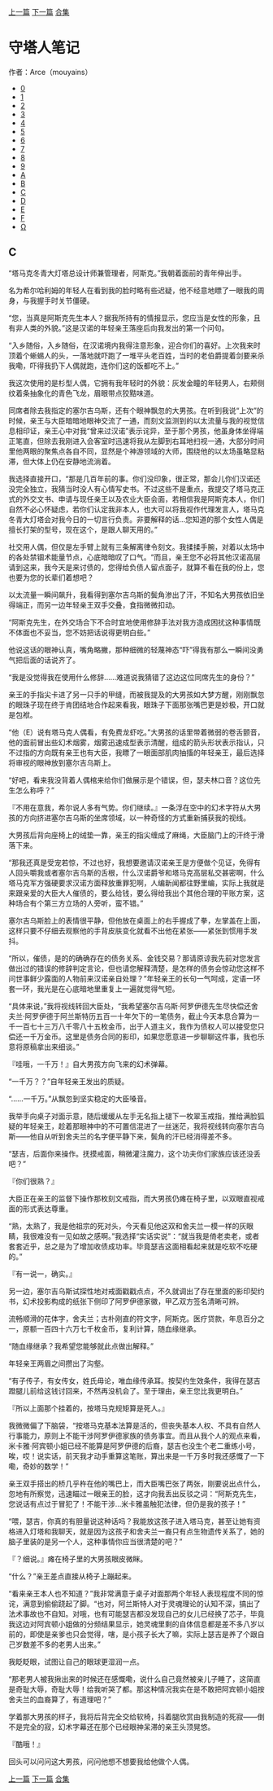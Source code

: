 [上一篇](./守塔人笔记11.md)  [下一篇](./守塔人笔记13.md)   [合集](../同人目录.md)

# 守塔人笔记

作者：Arce（mouyains）

* [0](./守塔人笔记00.md)
* [1](./守塔人笔记01.md)
* [2](./守塔人笔记02.md)
* [3](./守塔人笔记03.md)
* [4](./守塔人笔记04.md)
* [5](./守塔人笔记05.md)
* [6](./守塔人笔记06.md)
* [7](./守塔人笔记07.md)
* [8](./守塔人笔记08.md)
* [9](./守塔人笔记09.md)
* [A](./守塔人笔记10.md)
* [B](./守塔人笔记11.md)
* [C](./守塔人笔记12.md)
* [D](./守塔人笔记13.md)
* [E](./守塔人笔记14.md)
* [F](./守塔人笔记15.md)
* [Ω](./守塔人笔记16.md)

## C

“塔马克冬青大灯塔总设计师兼管理者，阿斯克。”我朝着面前的青年伸出手。

名为希尔哈利姆的年轻人在看到我的脸时略有些迟疑，他不经意地瞟了一眼我的周身，与我握手时关节僵硬。

“您，当真是阿斯克先生本人？据我所持有的情报显示，您应当是女性的形象，且有非人类的外貌。”这是汉诺的年轻亲王落座后向我发出的第一个问句。

“入乡随俗，入乡随俗，在汉诺境内我得注意形象，迎合你们的喜好。上次我来时顶着个蜥蜴人的头，一落地就吓跑了一堆平头老百姓，当时的老伯爵提着剑要来杀我嘞，吓得我扔下人偶就跑，连你们这的饭都吃不上。”

我这次使用的是杉型人偶，它拥有我年轻时的外貌：灰发金瞳的年轻男人，右颊侧纹着条抽象化的青色飞龙，眉眼带点狡黠味道。

同席者除去我指定的塞尔吉乌斯，还有个眼神飘忽的大男孩。在听到我说“上次”的时候，亲王与大臣暗暗地眼神交流了一通，而刻文监测到的以太流量与我的视觉信息相印证，亲王心中对我“曾来过汉诺”表示诧异，至于那个男孩，他虽身体坐得端正笔直，但除去我刚进入会客室时迅速将我从左脚到右耳地扫视一通，大部分时间里他两眼的聚焦点各自不同，显然是个神游领域的大师，围绕他的以太场虽略显粘滞，但大体上仍在安静地流淌着。

我选择直接开口，“那是几百年前的事。你们没印象，很正常，那会儿你们汉诺还没完全独立，我猜当时没人有心情写史书。不过这些不是重点，我提交了塔马克正式的外交文书、申请与现任亲王以及农业大臣会面，若相信我是阿斯克本人，你们自然不必心怀疑虑，若你们认定我非本人，也大可以将我视作代理发言人，塔马克冬青大灯塔会对我今日的一切言行负责。非要解释的话…您知道的那个女性人偶是擅长打架的型号，现在这个，是跟人聊天用的。”

社交用人偶，但仅是左手臂上就有三条解离律令刻文。我揉揉手腕，对着以太场中的各处禁锢术能量节点，心底暗暗叹了口气。“而且，亲王您不必将其他汉诺高层请到这来，我今天是来讨债的，您得给负债人留点面子，就算不看在我的份上，您也要为您的长辈们着想吧？

以太流量一瞬间飙升，我看得到塞尔吉乌斯的鬓角渗出了汗，不知名大男孩依旧坐得端正，而另一边年轻亲王双手交叠，食指微微扣动。

“阿斯克先生，在外交场合下不合时宜地使用修辞手法对我方造成困扰这种事情既不体面也不妥当，您不妨把话说得更明白些。”

他说这话的眼神认真，嘴角略撇，那种细微的轻蔑神态“吓”得我有那么一瞬间没勇气把后面的话说齐了。

“我是没觉得我在使用什么修辞……难道说我猜错了这边这位同席先生的身份？”

亲王的手指尖卡进了另一只手的甲缝，而被我提及的大男孩如大梦方醒，刚刚飘忽的眼珠子现在终于肯团结地合作起来看我，眼珠子下面那张嘴巴更是妙极，开口就是包袱。

“他（E）说有塔马克人偶看，有免费龙虾吃。”大男孩的话里带着微弱的卷舌颤音，他的面前冒出些幻术烟雾，烟雾迅速成型表示清醒，组成的箭头形状表示指认，只不过指的方向既有亲王也有大臣，我瞟了一眼面部肌肉抽搐的年轻亲王，最后选择将审视的眼神放到塞尔吉乌斯上。

“好吧，看来我没背着人偶棺来给你们做展示是个错误，但，瑟夫林口音？这位先生怎么称呼？”

『不用在意我，希尔说人多有气势。你们继续。』一条浮在空中的幻术字符从大男孩的方向挤进塞尔吉乌斯的坐席领域，以一种奇怪的方式重新捕获我的视线。

大男孩后背向座椅上的绒垫一靠，亲王的指尖缠成了麻绳，大臣脑门上的汗终于滑落下来。

“那我还真是受宠若惊，不过也好，我想要邀请汉诺亲王是方便做个见证，免得有人回头嚼我或者塞尔吉乌斯的舌根，什么汉诺爵爷和塔马克高层私交甚密啊，什么塔马克军方强硬要求汉诺方面释放重罪犯啊，人编新闻都往野里编，实际上我就是来跟亲爱的大臣大人催债的，要么给钱，要么得给我出个其他合理的平账方案，这种场合有个第三方立场的人旁听，蛮不错。”

塞尔吉乌斯脸上的表情很平静，但他放在桌面上的右手握成了拳，左掌盖在上面，这样只要不仔细去观察他的手背皮肤变化就看不出他在紧张——紧张到惯用手发抖。

“所以，催债，是的的确确存在的债务关系、金钱交易？那请原谅我先前对您发言做出过的错误的修辞判定言论，但也请您解释清楚，是怎样的债务会惊动您这样不问世事鲜少露面的人物前来汉诺亲自处理？”年轻亲王的长句一气呵成，定语一环套一环，我光是在心底暗地里重复上一遍就觉得气短。

“具体来说，”我将视线转回大臣处，“我希望塞尔吉乌斯·阿罗伊德先生尽快偿还舍夫兰·阿罗伊德于阿兰斯特历五百一十年欠下的一笔债务，截止今天本息合算为一千一百七十三万八千零八十五枚金币，出于人道主义，我作为债权人可以接受您只偿还一千万金币。这里是债务合同的影印，如果您愿意进一步聊聊这件事，我也乐意将原稿拿出来细谈。”

『哇哦，一千万！』自大男孩方向飞来的幻术弹幕。

“一千万？？”自年轻亲王发出的质疑。

“……一千万。”从飘忽到坚实稳定的大臣嗓音。

我举手向桌子对面示意，随后缓缓从左手无名指上褪下一枚翠玉戒指，推给满脸狐疑的年轻亲王，趁着那眼神中的不可置信混进了一丝迷茫，我将视线转向塞尔吉乌斯——他自从听到舍夫兰的名字便平静下来，鬓角的汗已经消得差不多。

“瑟吉，后面你来操作。抚摸戒面，稍微灌注魔力，这个功夫你们家族应该还没丢吧？”

『你们很熟？』

大臣正在亲王的监督下操作那枚刻文戒指，而大男孩仍瘫在椅子里，以双眼直视戒面的形式表达尊重。

“熟，太熟了，我是他祖宗的死对头，今天看见他这双和舍夫兰一模一样的灰眼睛，我很难没有一见如故之感啊。”我选择“实话实说”：“就当我是倚老卖老，或者套套近乎，总之是为了增加收债成功率。毕竟瑟吉这面相看起来就是吃软不吃硬的。”

『有一说一，确实。』

另一边，塞尔吉乌斯试探性地对戒面戳戳点点，不久就调出了存在里面的影印契约书，幻术投影构成的纸张下侧印了阿罗伊德家徽，甲乙双方签名清晰可辨。

流畅顺滑的花体字，舍夫兰；古朴刚直的符文字，阿斯克。医疗贷款，年息百分之一，原额一百四十六万七千枚金币，复利计算，随血缘继承。

“随血缘继承？我希望您能够就此点做出解释。”

年轻亲王两眉之间攒出了沟壑。

“有子传子，有女传女，姓氏毋论，唯血缘传承耳。按契约生效条件，我得在瑟吉蹬腿儿前给这钱讨回来，不然再没机会了。至于理由，亲王您比我更明白。”

『所以上面那个挂着的，按塔马克规矩算是死人。』

我微微偏了下脑袋，“按塔马克基本法算是活的，但丧失基本人权、不具有自然人行事能力，原则上不能干涉阿罗伊德家族的债务事宜。而且从我个人的观点来看，米卡雅·阿宾顿小姐已经不能算是阿罗伊德的后裔，瑟吉也没生个老二重练小号，唉，哎！说实话，前天我才动手重算这笔账，算出来是一千万多时我还感慨了一下嘞，奇妙的数学！”

亲王双手搭出的桥几乎杵在他的嘴巴上，而大臣嘴巴张了两张，刚要说出点什么，忽地有所察觉，迅速瞄过一眼亲王的脸，这才向我丢出反驳之词：“阿斯克先生，您说话有点过于冒犯了！不能干涉…米卡雅虽触犯法律，但仍是我的孩子！”

“喂，瑟吉，你真的有胆量说这种话吗？我能放这孩子进入塔马克，甚至让她有资格进入灯塔和我聊天，就是因为这孩子和舍夫兰一裔只有点生物遗传关系了，她的脑子里装的是另一个人，这种事情你应当很清楚的吧？”

『？细说。』瘫在椅子里的大男孩眼皮微眯。

“什么？”亲王差点直接从椅子上蹦起来。

“看来亲王本人也不知道？”我非常满意于桌子对面那两个年轻人表现程度不同的惊诧，满意到偷偷跷起了脚。“也对，阿兰斯特人对于灵魂理论的认知不深，搞出了法术事故也不自知。对哦，也有可能瑟吉都没发现自己的女儿已经换了芯子，毕竟我这边对阿宾顿小姐做的分频结果显示，她灵魂里剩的自体信息都是差不多八岁以前的，即使是亲爹也只会觉得，嗐，是小孩子长大了嘛，实际上瑟吉是养了个跟自己岁数差不多的老男人出来。”

我眨眨眼，试图让自己的眼球更湿润一点。

“那老男人被我揪出来的时候还在感慨嘞，说什么自己竟然被亲儿子睡了，这简直是奇耻大辱，奇耻大辱！给我听哭了都。那这种情况我实在是不敢把阿宾顿小姐按舍夫兰的血裔算了，有道理吧？”

学着那大男孩的样子，我将后背完全交给软椅，抖着腿欣赏由我制造的死寂——倒不是完全的寂，幻术字幕还在那个已经眼神呆滞的亲王头顶晃悠。

『酷哦！』

回头可以问问这大男孩，问问他想不想要我给他做个人偶。



[上一篇](./守塔人笔记11.md)  [下一篇](./守塔人笔记13.md)  [合集](../同人目录.md)